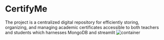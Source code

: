 # CertifyMe
The project is a centralized digital repository for efficiently storing,  organizing, and managing academic certificates accessible to both  teachers and students which harnesses MongoDB and streamlit
![container](https://github.com/user-attachments/assets/72d81909-e7c7-41d0-807d-a87b824a7d38)

